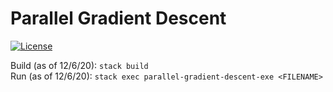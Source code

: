 # Parallel Gradient Descent

[![License](https://img.shields.io/badge/License-BSD%203--Clause-blue.svg)](https://opensource.org/licenses/BSD-3-Clause)

Build (as of 12/6/20): `stack build `   
Run (as of 12/6/20): `stack exec parallel-gradient-descent-exe <FILENAME>`

